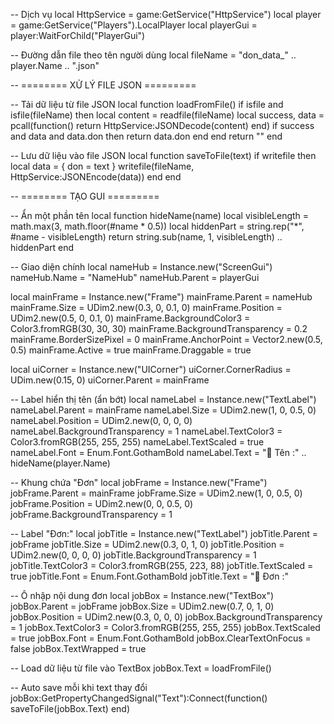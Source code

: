 -- Dịch vụ
local HttpService = game:GetService("HttpService")
local player = game:GetService("Players").LocalPlayer
local playerGui = player:WaitForChild("PlayerGui")

-- Đường dẫn file theo tên người dùng
local fileName = "don_data_" .. player.Name .. ".json"

-- ======== XỬ LÝ FILE JSON =========

-- Tải dữ liệu từ file JSON
local function loadFromFile()
    if isfile and isfile(fileName) then
        local content = readfile(fileName)
        local success, data = pcall(function()
            return HttpService:JSONDecode(content)
        end)
        if success and data and data.don then
            return data.don
        end
    end
    return ""
end

-- Lưu dữ liệu vào file JSON
local function saveToFile(text)
    if writefile then
        local data = {
            don = text
        }
        writefile(fileName, HttpService:JSONEncode(data))
    end
end

-- ======== TẠO GUI =========

-- Ẩn một phần tên
local function hideName(name)
    local visibleLength = math.max(3, math.floor(#name * 0.5))
    local hiddenPart = string.rep("*", #name - visibleLength)
    return string.sub(name, 1, visibleLength) .. hiddenPart
end

-- Giao diện chính
local nameHub = Instance.new("ScreenGui")
nameHub.Name = "NameHub"
nameHub.Parent = playerGui

local mainFrame = Instance.new("Frame")
mainFrame.Parent = nameHub
mainFrame.Size = UDim2.new(0.3, 0, 0.1, 0)
mainFrame.Position = UDim2.new(0.5, 0, 0.1, 0)
mainFrame.BackgroundColor3 = Color3.fromRGB(30, 30, 30)
mainFrame.BackgroundTransparency = 0.2
mainFrame.BorderSizePixel = 0
mainFrame.AnchorPoint = Vector2.new(0.5, 0.5)
mainFrame.Active = true
mainFrame.Draggable = true

local uiCorner = Instance.new("UICorner")
uiCorner.CornerRadius = UDim.new(0.15, 0)
uiCorner.Parent = mainFrame

-- Label hiển thị tên (ẩn bớt)
local nameLabel = Instance.new("TextLabel")
nameLabel.Parent = mainFrame
nameLabel.Size = UDim2.new(1, 0, 0.5, 0)
nameLabel.Position = UDim2.new(0, 0, 0, 0)
nameLabel.BackgroundTransparency = 1
nameLabel.TextColor3 = Color3.fromRGB(255, 255, 255)
nameLabel.TextScaled = true
nameLabel.Font = Enum.Font.GothamBold
nameLabel.Text = "👤 Tên :" .. hideName(player.Name)

-- Khung chứa "Đơn"
local jobFrame = Instance.new("Frame")
jobFrame.Parent = mainFrame
jobFrame.Size = UDim2.new(1, 0, 0.5, 0)
jobFrame.Position = UDim2.new(0, 0, 0.5, 0)
jobFrame.BackgroundTransparency = 1

-- Label "Đơn:"
local jobTitle = Instance.new("TextLabel")
jobTitle.Parent = jobFrame
jobTitle.Size = UDim2.new(0.3, 0, 1, 0)
jobTitle.Position = UDim2.new(0, 0, 0, 0)
jobTitle.BackgroundTransparency = 1
jobTitle.TextColor3 = Color3.fromRGB(255, 223, 88)
jobTitle.TextScaled = true
jobTitle.Font = Enum.Font.GothamBold
jobTitle.Text = "📌 Đơn :"

-- Ô nhập nội dung đơn
local jobBox = Instance.new("TextBox")
jobBox.Parent = jobFrame
jobBox.Size = UDim2.new(0.7, 0, 1, 0)
jobBox.Position = UDim2.new(0.3, 0, 0, 0)
jobBox.BackgroundTransparency = 1
jobBox.TextColor3 = Color3.fromRGB(255, 255, 255)
jobBox.TextScaled = true
jobBox.Font = Enum.Font.GothamBold
jobBox.ClearTextOnFocus = false
jobBox.TextWrapped = true

-- Load dữ liệu từ file vào TextBox
jobBox.Text = loadFromFile()

-- Auto save mỗi khi text thay đổi
jobBox:GetPropertyChangedSignal("Text"):Connect(function()
    saveToFile(jobBox.Text)
end)
